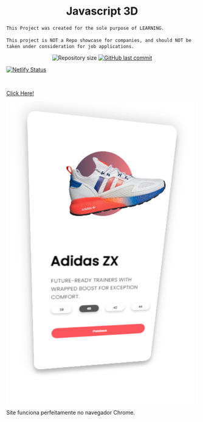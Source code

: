 <h1 align="center">
  Javascript 3D
</h1>

```
This Project was created for the sole purpose of LEARNING.

This project is NOT a Repo showcase for companies, and should NOT be taken under consideration for job applications.
```

<p align="center">
  <img alt="Repository size" src="https://img.shields.io/github/repo-size/mateusloubach/javascript3d">
  
  <a href="https://github.com/mateusloubach/javascript3d/commits/master">
    <img alt="GitHub last commit" src="https://img.shields.io/github/last-commit/mateusloubach/javascript3d">
  </a>
</p>

[![Netlify Status](https://api.netlify.com/api/v1/badges/b3b04a0f-a509-4dec-8f3e-9d2d8b7ce0e1/deploy-status)](https://app.netlify.com/sites/javascript3d/deploys)

<br>

[Click Here!](https://javascript3d.netlify.app/)

<p align="center" style="display: flex; align-items: flex-start; justify-content: center;">
  <img alt="3d" title="#3d" src="https://github.com/mateusloubach/javascript3d/blob/main/js3d.png" width="600px"> <br>
</p>

Site funciona perfeitamente no navegador Chrome.
